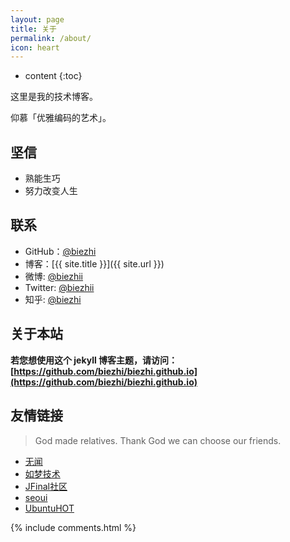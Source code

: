 ```yaml
---
layout: page
title: 关于
permalink: /about/
icon: heart
---
```


* content
{:toc}


这里是我的技术博客。

仰慕「优雅编码的艺术」。

## 坚信

* 熟能生巧
* 努力改变人生

## 联系

* GitHub：[@biezhi](https://github.com/biezhi)
* 博客：[{{ site.title }}]({{ site.url }})
* 微博: [@biezhii](http://weibo.com/biezhii)
* Twitter: [@biezhii](https://twitter.com/biezhii)
* 知乎: [@biezhi](http://www.zhihu.com/people/biezhi)

## 关于本站

**若您想使用这个 jekyll 博客主题，请访问：[https://github.com/biezhi/biezhi.github.io](https://github.com/biezhi/biezhi.github.io)**

## 友情链接

> God made relatives. Thank God we can choose our friends.

* [无闻](https://wuwen.org)
* [如梦技术](http://blog.dreamlu.net)
* [JFinal社区](http://jfinalbbs.com)
* [seoui](http://blog.seoui.com)
* [UbuntuHOT](https://www.ubuntuhot.com)

{% include comments.html %}
